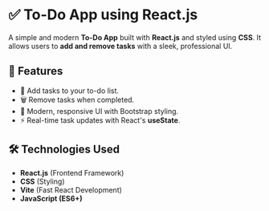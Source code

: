 # ✅ To-Do App using React.js

A simple and modern **To-Do App** built with **React.js** and styled using **CSS**. It allows users to **add and remove tasks** with a sleek, professional UI.

## 🚀 Features
- 📌 Add tasks to your to-do list.
- 🗑️ Remove tasks when completed.
- 🎨 Modern, responsive UI with Bootstrap styling.
- ⚡ Real-time task updates with React's **useState**.

## 🛠️ Technologies Used
- **React.js** (Frontend Framework)
- **CSS** (Styling)
- **Vite** (Fast React Development)
- **JavaScript (ES6+)**
